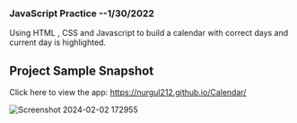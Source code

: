 ### JavaScript Practice --1/30/2022
Using HTML , CSS and Javascript to build a calendar with correct days and current day is highlighted.

## Project Sample Snapshot
Click here to view the app: https://nurgul212.github.io/Calendar/

![Screenshot 2024-02-02 172955](https://github.com/nurgul212/capstone-portfolio-project-9/assets/90399606/81981f34-8391-49ba-a0a7-6310cd7c6431)
